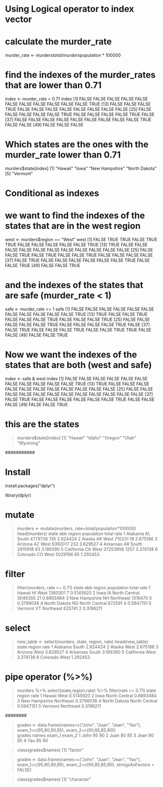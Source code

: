 # Using Logical operator to index vector

# calculate the murder_rate
murder_rate <- murders$total / murders$population * 100000                                                                                                                                                 

# find the indexes of the murder_rates that are lower than 0.71
index <- murder_rate < 0.71
index
 [1] FALSE FALSE FALSE FALSE FALSE FALSE FALSE FALSE FALSE FALSE FALSE  TRUE
[13] FALSE FALSE FALSE  TRUE FALSE FALSE FALSE FALSE FALSE FALSE FALSE FALSE
[25] FALSE FALSE FALSE FALSE FALSE  TRUE FALSE FALSE FALSE FALSE  TRUE FALSE
[37] FALSE FALSE FALSE FALSE FALSE FALSE FALSE FALSE FALSE  TRUE FALSE FALSE
[49] FALSE FALSE FALSE

# Which states are the ones with the murder_rate lower than 0.71
murders$state[index]
[1] "Hawaii"        "Iowa"          "New Hampshire" "North Dakota" 
[5] "Vermont" 


# Conditional as indexes

# we want to find the indexes of the states that are in the west region
west <- murders$region == "West"
west
 [1] FALSE  TRUE  TRUE FALSE  TRUE  TRUE FALSE FALSE FALSE FALSE FALSE  TRUE
[13]  TRUE FALSE FALSE FALSE FALSE FALSE FALSE FALSE FALSE FALSE FALSE FALSE
[25] FALSE FALSE  TRUE FALSE  TRUE FALSE FALSE  TRUE FALSE FALSE FALSE FALSE
[37] FALSE  TRUE FALSE FALSE FALSE FALSE FALSE FALSE  TRUE FALSE FALSE  TRUE
[49] FALSE FALSE  TRUE

# and the indexes of the states that are safe (murder_rate < 1)
safe <- murder_rate <= 1
safe
 [1] FALSE FALSE FALSE FALSE FALSE FALSE FALSE FALSE FALSE FALSE FALSE  TRUE
[13]  TRUE FALSE FALSE  TRUE FALSE FALSE FALSE  TRUE FALSE FALSE FALSE  TRUE
[25] FALSE FALSE FALSE FALSE FALSE  TRUE FALSE FALSE FALSE FALSE  TRUE FALSE
[37] FALSE  TRUE FALSE FALSE FALSE  TRUE FALSE FALSE  TRUE  TRUE FALSE FALSE
[49] FALSE FALSE  TRUE

# Now we want the indexes of the states that are both (west and safe)
index <- safe & west
index
 [1] FALSE FALSE FALSE FALSE FALSE FALSE FALSE FALSE FALSE FALSE FALSE  TRUE
[13]  TRUE FALSE FALSE FALSE FALSE FALSE FALSE FALSE FALSE FALSE FALSE FALSE
[25] FALSE FALSE FALSE FALSE FALSE FALSE FALSE FALSE FALSE FALSE FALSE FALSE
[37] FALSE  TRUE FALSE FALSE FALSE FALSE FALSE FALSE  TRUE FALSE FALSE FALSE
[49] FALSE FALSE  TRUE

# this are the states
> murders$state[index]
[1] "Hawaii"  "Idaho"   "Oregon"  "Utah"    "Wyoming"



###########
# Install 
install.packages("dplyr")

library(dplyr)

# mutate

> murders <- mutate(murders, rate=total/population*100000)                                                                                                                                                   
> head(murders)
       state abb region population total     rate
1    Alabama  AL  South    4779736   135 2.824424
2     Alaska  AK   West     710231    19 2.675186
3    Arizona  AZ   West    6392017   232 3.629527
4   Arkansas  AR  South    2915918    93 3.189390
5 California  CA   West   37253956  1257 3.374138
6   Colorado  CO   West    5029196    65 1.292453

# filter

> filter(murders, rate <= 0.71)
          state abb        region population total      rate
1        Hawaii  HI          West    1360301     7 0.5145920
2          Iowa  IA North Central    3046355    21 0.6893484
3 New Hampshire  NH     Northeast    1316470     5 0.3798036
4  North Dakota  ND North Central     672591     4 0.5947151
5       Vermont  VT     Northeast     625741     2 0.3196211

# select

> new_table <- select(murders, state, region, rate)
> head(new_table)
       state region     rate
1    Alabama  South 2.824424
2     Alaska   West 2.675186
3    Arizona   West 3.629527
4   Arkansas  South 3.189390
5 California   West 3.374138
6   Colorado   West 1.292453


# pipe operator (%>%)

> murders %>% select(state,region,rate) %>% filter(rate <= 0.71)
          state        region      rate
1        Hawaii          West 0.5145920
2          Iowa North Central 0.6893484
3 New Hampshire     Northeast 0.3798036
4  North Dakota North Central 0.5947151
5       Vermont     Northeast 0.3196211



########

> grades <- data.frame(names=c("John", "Juan", "Jean", "Yao"), 
                        exam_1=c(95,80,90,85), 
                        exam_2=c(90,85,85,90))                                                                                                 
> grades
  names exam_1 exam_2
1  John     95     90
2  Juan     80     85
3  Jean     90     85
4   Yao     85     90

> class(grades$names)
[1] "factor"


> grades <- data.frame(names=c("John", "Juan", "Jean", "Yao"), 
                                exam_1=c(95,80,90,85), 
                                exam_2=c(90,85,85,90), 
                                stringsAsFactors = FALSE)                                                                       

> class(grades$names)
[1] "character"

